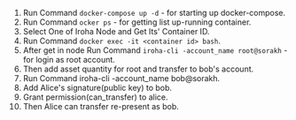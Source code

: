 1. Run Command ```docker-compose up -d``` - for starting up docker-compose.
2. Run Command ```ocker ps``` - for getting list up-running container.
3. Select One of Iroha Node and Get Its' Container ID.
4. Run Command ```docker exec -it <container id> bash```.
5. After get in node Run Command ```iroha-cli -account_name root@sorakh``` - for login as root account.
6. Then add asset quantity for root and transfer to bob's account.
7. Run Command iroha-cli -account_name bob@sorakh.
8. Add Alice's signature(public key) to bob.
9. Grant permission(can_transfer) to alice.
10. Then Alice can transfer re-present as bob.